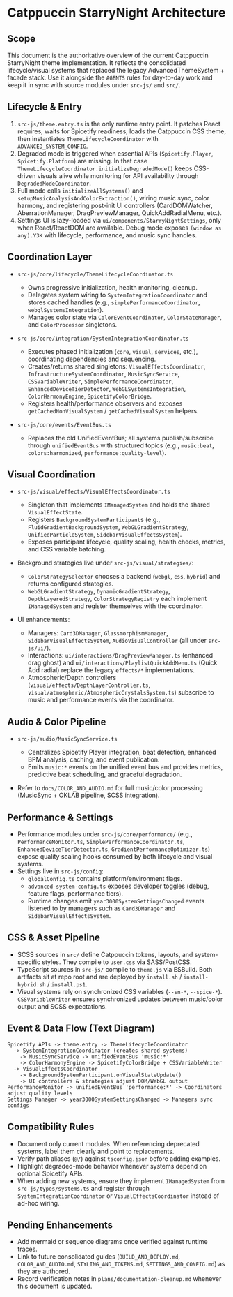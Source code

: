 # Catppuccin StarryNight Architecture

## Scope
This document is the authoritative overview of the current Catppuccin StarryNight theme implementation. It reflects the consolidated lifecycle/visual systems that replaced the legacy AdvancedThemeSystem + facade stack. Use it alongside the `AGENTS` rules for day-to-day work and keep it in sync with source modules under `src-js/` and `src/`.

## Lifecycle & Entry
1. `src-js/theme.entry.ts` is the only runtime entry point. It patches React requires, waits for Spicetify readiness, loads the Catppuccin CSS theme, then instantiates `ThemeLifecycleCoordinator` with `ADVANCED_SYSTEM_CONFIG`.
2. Degraded mode is triggered when essential APIs (`Spicetify.Player`, `Spicetify.Platform`) are missing. In that case `ThemeLifecycleCoordinator.initializeDegradedMode()` keeps CSS-driven visuals alive while monitoring for API availability through `DegradedModeCoordinator`.
3. Full mode calls `initializeAllSystems()` and `setupMusicAnalysisAndColorExtraction()`, wiring music sync, color harmony, and registering post-init UI controllers (CardDOMWatcher, AberrationManager, DragPreviewManager, QuickAddRadialMenu, etc.).
4. Settings UI is lazy-loaded via `ui/components/StarryNightSettings`, only when React/ReactDOM are available. Debug mode exposes `(window as any).Y3K` with lifecycle, performance, and music sync handles.

## Coordination Layer
- `src-js/core/lifecycle/ThemeLifecycleCoordinator.ts`
  - Owns progressive initialization, health monitoring, cleanup.
  - Delegates system wiring to `SystemIntegrationCoordinator` and stores cached handles (e.g., `simplePerformanceCoordinator`, `webglSystemsIntegration`).
  - Manages color state via `ColorEventCoordinator`, `ColorStateManager`, and `ColorProcessor` singletons.

- `src-js/core/integration/SystemIntegrationCoordinator.ts`
  - Executes phased initialization (`core`, `visual`, `services`, etc.), coordinating dependencies and sequencing.
  - Creates/returns shared singletons: `VisualEffectsCoordinator`, `InfrastructureSystemCoordinator`, `MusicSyncService`, `CSSVariableWriter`, `SimplePerformanceCoordinator`, `EnhancedDeviceTierDetector`, `WebGLSystemsIntegration`, `ColorHarmonyEngine`, `SpicetifyColorBridge`.
  - Registers health/performance observers and exposes `getCachedNonVisualSystem` / `getCachedVisualSystem` helpers.

- `src-js/core/events/EventBus.ts`
  - Replaces the old UnifiedEventBus; all systems publish/subscribe through `unifiedEventBus` with structured topics (e.g., `music:beat`, `colors:harmonized`, `performance:quality-level`).

## Visual Coordination
- `src-js/visual/effects/VisualEffectsCoordinator.ts`
  - Singleton that implements `IManagedSystem` and holds the shared `VisualEffectState`.
  - Registers `BackgroundSystemParticipant`s (e.g., `FluidGradientBackgroundSystem`, `WebGLGradientStrategy`, `UnifiedParticleSystem`, `SidebarVisualEffectsSystem`).
  - Exposes participant lifecycle, quality scaling, health checks, metrics, and CSS variable batching.

- Background strategies live under `src-js/visual/strategies/`:
  - `ColorStrategySelector` chooses a backend (`webgl`, `css`, `hybrid`) and returns configured strategies.
  - `WebGLGradientStrategy`, `DynamicGradientStrategy`, `DepthLayeredStrategy`, `ColorStrategyRegistry` each implement `IManagedSystem` and register themselves with the coordinator.

- UI enhancements:
  - Managers: `Card3DManager`, `GlassmorphismManager`, `SidebarVisualEffectsSystem`, `AudioVisualController` (all under `src-js/ui/`).
  - Interactions: `ui/interactions/DragPreviewManager.ts` (enhanced drag ghost) and `ui/interactions/PlaylistQuickAddMenu.ts` (Quick Add radial) replace the legacy `effects/*` implementations.
  - Atmospheric/Depth controllers (`visual/effects/DepthLayerController.ts`, `visual/atmospheric/AtmosphericCrystalsSystem.ts`) subscribe to music and performance events via the coordinator.

## Audio & Color Pipeline
- `src-js/audio/MusicSyncService.ts`
  - Centralizes Spicetify Player integration, beat detection, enhanced BPM analysis, caching, and event publication.
  - Emits `music:*` events on the unified event bus and provides metrics, predictive beat scheduling, and graceful degradation.

- Refer to `docs/COLOR_AND_AUDIO.md` for full music/color processing (MusicSync + OKLAB pipeline, SCSS integration).

## Performance & Settings
- Performance modules under `src-js/core/performance/` (e.g., `PerformanceMonitor.ts`, `SimplePerformanceCoordinator.ts`, `EnhancedDeviceTierDetector.ts`, `GradientPerformanceOptimizer.ts`) expose quality scaling hooks consumed by both lifecycle and visual systems.
- Settings live in `src-js/config`:
  - `globalConfig.ts` contains platform/environment flags.
  - `advanced-system-config.ts` exposes developer toggles (debug, feature flags, performance tiers).
  - Runtime changes emit `year3000SystemSettingsChanged` events listened to by managers such as `Card3DManager` and `SidebarVisualEffectsSystem`.

## CSS & Asset Pipeline
- SCSS sources in `src/` define Catppuccin tokens, layouts, and system-specific styles. They compile to `user.css` via SASS/PostCSS.
- TypeScript sources in `src-js/` compile to `theme.js` via ESBuild. Both artifacts sit at repo root and are deployed by `install.sh` / `install-hybrid.sh` / `install.ps1`.
- Visual systems rely on synchronized CSS variables (`--sn-*`, `--spice-*`). `CSSVariableWriter` ensures synchronized updates between music/color output and SCSS expectations.

## Event & Data Flow (Text Diagram)
```
Spicetify APIs -> theme.entry -> ThemeLifecycleCoordinator
  -> SystemIntegrationCoordinator (creates shared systems)
    -> MusicSyncService -> unifiedEventBus 'music:*'
    -> ColorHarmonyEngine -> SpicetifyColorBridge + CSSVariableWriter
  -> VisualEffectsCoordinator
    -> BackgroundSystemParticipant.onVisualStateUpdate()
    -> UI controllers & strategies adjust DOM/WebGL output
PerformanceMonitor -> unifiedEventBus 'performance:*' -> Coordinators adjust quality levels
Settings Manager -> year3000SystemSettingsChanged -> Managers sync configs
```

## Compatibility Rules
- Document only current modules. When referencing deprecated systems, label them clearly and point to replacements.
- Verify path aliases (`@/`) against `tsconfig.json` before adding examples.
- Highlight degraded-mode behavior whenever systems depend on optional Spicetify APIs.
- When adding new systems, ensure they implement `IManagedSystem` from `src-js/types/systems.ts` and register through `SystemIntegrationCoordinator` or `VisualEffectsCoordinator` instead of ad-hoc wiring.

## Pending Enhancements
- Add mermaid or sequence diagrams once verified against runtime traces.
- Link to future consolidated guides (`BUILD_AND_DEPLOY.md`, `COLOR_AND_AUDIO.md`, `STYLING_AND_TOKENS.md`, `SETTINGS_AND_CONFIG.md`) as they are authored.
- Record verification notes in `plans/documentation-cleanup.md` whenever this document is updated.
